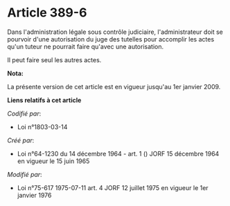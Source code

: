 # Article 389-6

Dans l'administration légale sous contrôle judiciaire, l'administrateur doit se pourvoir d'une autorisation du juge des
tutelles pour accomplir les actes qu'un tuteur ne pourrait faire qu'avec une autorisation.

Il peut faire seul les autres actes.

**Nota:**

La présente version de cet article est en vigueur jusqu'au 1er janvier 2009.

**Liens relatifs à cet article**

_Codifié par_:

  - Loi n°1803-03-14

_Créé par_:

  - Loi n°64-1230 du 14 décembre 1964 - art. 1 () JORF 15 décembre 1964 en vigueur le 15 juin 1965

_Modifié par_:

  - Loi n°75-617 1975-07-11 art. 4 JORF 12 juillet 1975 en vigueur le 1er janvier 1976
